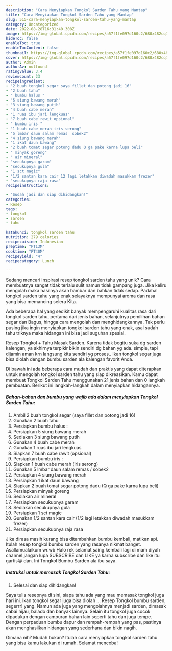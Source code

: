 ```yaml
---
description: "Cara Menyiapkan Tongkol Sarden Tahu yang Mantap"
title: "Cara Menyiapkan Tongkol Sarden Tahu yang Mantap"
slug: 515-cara-menyiapkan-tongkol-sarden-tahu-yang-mantap
category: Uncategorized
date: 2022-08-28T16:31:40.308Z
image: https://img-global.cpcdn.com/recipes/a57f1fe097d160c2/680x482cq70/tongkol-sarden-tahu-foto-resep-utama.jpg
hideToc: false
enableToc: true
enableTocContent: false
thumbnail: https://img-global.cpcdn.com/recipes/a57f1fe097d160c2/680x482cq70/tongkol-sarden-tahu-foto-resep-utama.jpg
cover: https://img-global.cpcdn.com/recipes/a57f1fe097d160c2/680x482cq70/tongkol-sarden-tahu-foto-resep-utama.jpg
author: Admin
authorAv: notfound
ratingvalue: 3.4
reviewcount: 23
recipeingredient:
- "2 buah tongkol segar saya fillet dan potong jadi 16"
- "2 buah tahu"
- " bumbu halus "
- "5 siung bawang merah"
- "3 siung bawang putih"
- "4 buah cabe merah"
- "1 ruas ibu jari lengkuas"
- "7 buah cabe rawit opsional"
- " bumbu iris "
- "1 buah cabe merah iris serong"
- "5 lmbar daun salam remas  sobek2"
- "4 siung bawang merah"
- "1 ikat daun bawang"
- "2 buah tomat segar potong dadu Q ga pake karna lupa beli"
- " minyak goreng"
- " air mineral"
- "secukupnya garam"
- "secukupnya gula"
- "1 sct magic"
- "1/2 santan kara cair 12 lagi letakkan diwadah masukkam frezer"
- "secukupnya raja rasa"
recipeinstructions:

- "Sudah jadi dan siap dihidangkan!"
categories:
- Resep
tags:
- tongkol
- sarden
- tahu

katakunci: tongkol sarden tahu 
nutrition: 279 calories
recipecuisine: Indonesian
preptime: "PT13M"
cooktime: "PT40M"
recipeyield: "4"
recipecategory: Lunch

---
```





Sedang mencari inspirasi resep tongkol sarden tahu yang unik? Cara membuatnya sangat tidak terlalu sulit namun tidak gampang juga. Jika keliru mengolah maka hasilnya akan hambar dan bahkan tidak sedap. Padahal tongkol sarden tahu yang enak selayaknya mempunyai aroma dan rasa yang bisa memancing selera Kita.





Ada beberapa hal yang sedikit banyak mempengaruhi kualitas rasa dari tongkol sarden tahu, pertama dari jenis bahan, selanjutnya pemilihan bahan segar dan Bagus, hingga cara mengolah dan menghidangkannya. Tak perlu pusing jika ingin menyiapkan tongkol sarden tahu yang enak,      asal sudah tahu triknya maka hidangan ini bisa jadi suguhan spesial.














Resep Tongkol + Tahu Masak Sarden. Karena tidak begitu suka dg sarden kalengan, ya akhirnya terpikir bikin sendiri dg bahan yg ada. simple, tapi dijamin aman krn langsung kita sendiri yg proses.. Ikan tongkol segar juga bisa diolah dengan bumbu sarden ala kalengan favorit Anda.






Di bawah ini ada beberapa cara mudah dan praktis yang dapat diterapkan untuk mengolah tongkol sarden tahu yang siap dikreasikan. Kamu dapat membuat Tongkol Sarden Tahu menggunakan 21 jenis bahan dan 0 langkah pembuatan. Berikut ini langkah-langkah dalam menyiapkan hidangannya.

<!--inarticleads1-->

##### Bahan-bahan dan bumbu yang wajib ada dalam menyiapkan Tongkol Sarden Tahu:

1. Ambil 2 buah tongkol segar (saya fillet dan potong jadi 16)
1. Gunakan 2 buah tahu
1. Persiapkan  bumbu halus :
1. Persiapkan 5 siung bawang merah
1. Sediakan 3 siung bawang putih
1. Gunakan 4 buah cabe merah
1. Gunakan 1 ruas ibu jari lengkuas
1. Siapkan 7 buah cabe rawit (opsional)
1. Persiapkan  bumbu iris :
1. Siapkan 1 buah cabe merah (iris serong)
1. Gunakan 5 lmbar daun salam remas / sobek2
1. Persiapkan 4 siung bawang merah
1. Persiapkan 1 ikat daun bawang
1. Siapkan 2 buah tomat segar potong dadu (Q ga pake karna lupa beli)
1. Persiapkan  minyak goreng
1. Sediakan  air mineral
1. Persiapkan secukupnya garam
1. Sediakan secukupnya gula
1. Persiapkan 1 sct magic
1. Gunakan 1/2 santan kara cair (1/2 lagi letakkan diwadah masukkam frezer)
1. Persiapkan secukupnya raja rasa


Jika dirasa masih kurang bisa ditambahkan bumbu kembali, matikan api. Itulah resep tongkol bumbu sarden yang rasanya nikmat banget. Asallamualaikum wr.wb Halo rek selamat saing.kembali lagi di mam diyah channel.jangan lupa SUBSCRIBE dan LIKE ya karna subscribe dan like itu gartis😀 dan. Ini Tongkol Bumbu Sarden ala ibu saya. 

<!--inarticleads2-->

##### Instruksi untuk memasak Tongkol Sarden Tahu:


1. Selesai dan siap dihidangkan!

Saya tulis resepnya di sini, siapa tahu ada yang mau memasak tongkol juga hari ini. Ikan tongkol segar juga bisa diolah … Resep Tongkol bumbu sarden, segerrr! yang. Namun ada juga yang mengolahnya menjadi sarden, dimasak cabai hijau, balado dan banyak lainnya. Selain itu tongkol juga cocok dipadukan dengan campuran bahan lain seperti tahu dan juga tempe. Dengan perpaduan bumbu dapur dan rempah-rempah yang pas, pastinya akan menghasilkan hidangan yang sederhana dan bikin nagih. 

Gimana nih? Mudah bukan? Itulah cara menyiapkan tongkol sarden tahu yang bisa kamu lakukan di rumah. Selamat mencoba!
